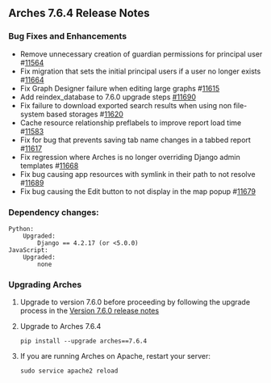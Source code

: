 ## Arches 7.6.4 Release Notes

### Bug Fixes and Enhancements

- Remove unnecessary creation of guardian permissions for principal user #[11564](https://github.com/archesproject/arches/issues/11564)
- Fix migration that sets the initial principal users if a user no longer exists #[11664](https://github.com/archesproject/arches/issues/11664)
- Fix Graph Designer failure when editing large graphs #[11615](https://github.com/archesproject/arches/issues/11615)
- Add reindex_database to 7.6.0 upgrade steps [#11690](https://github.com/archesproject/arches/pull/11690)
- Fix failure to download exported search results when using non file-system based storages #[11620](https://github.com/archesproject/arches/issues/11620)
- Cache resource relationship preflabels to improve report load time #[11583](https://github.com/archesproject/arches/issues/11583)
- Fix for bug that prevents saving tab name changes in a tabbed report #[11617](https://github.com/archesproject/arches/issues/11617) 
- Fix regression where Arches is no longer overriding Django admin templates #[11668](https://github.com/archesproject/arches/issues/11668)
- Fix bug causing app resources with symlink in their path to not resolve #[11689](https://github.com/archesproject/arches/issues/11689)
- Fix bug causing the Edit button to not display in the map popup #[11679](https://github.com/archesproject/arches/issues/11679)

### Dependency changes:

```
Python:
    Upgraded:
        Django == 4.2.17 (or <5.0.0)
JavaScript:
    Upgraded:
        none
```

### Upgrading Arches

1. Upgrade to version 7.6.0 before proceeding by following the upgrade process in the [Version 7.6.0 release notes](https://github.com/archesproject/arches/blob/dev/7.6.x/releases/7.6.0.md)

2. Upgrade to Arches 7.6.4

    ```
    pip install --upgrade arches==7.6.4
    ```

3. If you are running Arches on Apache, restart your server:
    ```
    sudo service apache2 reload
    ```
